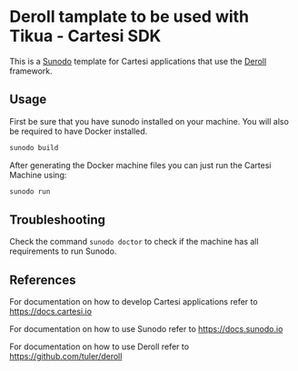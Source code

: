 # Deroll tamplate to be used with Tikua - Cartesi SDK

This is a [Sunodo](https://sunodo.io) template for Cartesi applications that use the [Deroll](https://github.com/tuler/deroll) framework.

## Usage

First be sure that you have sunodo installed on your machine. You will also be required to have Docker installed.

```sh
sunodo build
```

After generating the Docker machine files you can just run the Cartesi Machine using:

```sh
sunodo run
```

## Troubleshooting

Check the command `sunodo doctor` to check if the machine has all requirements to run Sunodo.

## References

For documentation on how to develop Cartesi applications refer to https://docs.cartesi.io

For documentation on how to use Sunodo refer to https://docs.sunodo.io

For documentation on how to use Deroll refer to https://github.com/tuler/deroll
